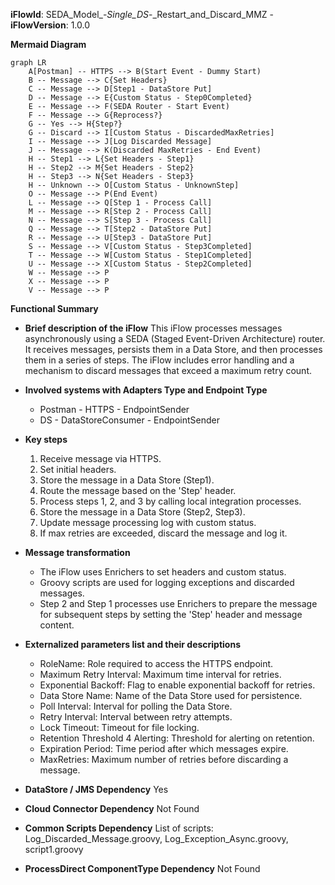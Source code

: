 **iFlowId**: SEDA_Model_-_Single_DS_-_Restart_and_Discard_MMZ - **iFlowVersion**: 1.0.0

**Mermaid Diagram**
```mermaid
graph LR
    A[Postman] -- HTTPS --> B(Start Event - Dummy Start)
    B -- Message --> C{Set Headers}
    C -- Message --> D[Step1 - DataStore Put]
    D -- Message --> E{Custom Status - Step0Completed}
    E -- Message --> F(SEDA Router - Start Event)
    F -- Message --> G{Reprocess?}
    G -- Yes --> H{Step?}
    G -- Discard --> I[Custom Status - DiscardedMaxRetries]
    I -- Message --> J[Log Discarded Message]
    J -- Message --> K(Discarded MaxRetries - End Event)
    H -- Step1 --> L{Set Headers - Step1}
    H -- Step2 --> M{Set Headers - Step2}
    H -- Step3 --> N{Set Headers - Step3}
    H -- Unknown --> O[Custom Status - UnknownStep]
    O -- Message --> P(End Event)
    L -- Message --> Q[Step 1 - Process Call]
    M -- Message --> R[Step 2 - Process Call]
    N -- Message --> S[Step 3 - Process Call]
    Q -- Message --> T[Step2 - DataStore Put]
    R -- Message --> U[Step3 - DataStore Put]
    S -- Message --> V[Custom Status - Step3Completed]
    T -- Message --> W[Custom Status - Step1Completed]
    U -- Message --> X[Custom Status - Step2Completed]
    W -- Message --> P
    X -- Message --> P
    V -- Message --> P
```

**Functional Summary**
- **Brief description of the iFlow**
This iFlow processes messages asynchronously using a SEDA (Staged Event-Driven Architecture) router. It receives messages, persists them in a Data Store, and then processes them in a series of steps. The iFlow includes error handling and a mechanism to discard messages that exceed a maximum retry count.

- **Involved systems with Adapters Type and Endpoint Type**
    - Postman - HTTPS - EndpointSender
    - DS - DataStoreConsumer - EndpointSender

- **Key steps**
    1. Receive message via HTTPS.
    2. Set initial headers.
    3. Store the message in a Data Store (Step1).
    4. Route the message based on the 'Step' header.
    5. Process steps 1, 2, and 3 by calling local integration processes.
    6. Store the message in a Data Store (Step2, Step3).
    7. Update message processing log with custom status.
    8. If max retries are exceeded, discard the message and log it.

- **Message transformation**
    - The iFlow uses Enrichers to set headers and custom status.
    - Groovy scripts are used for logging exceptions and discarded messages.
    - Step 2 and Step 1 processes use Enrichers to prepare the message for subsequent steps by setting the 'Step' header and message content.

- **Externalized parameters list and their descriptions**
    - RoleName: Role required to access the HTTPS endpoint.
    - Maximum Retry Interval: Maximum time interval for retries.
    - Exponential Backoff: Flag to enable exponential backoff for retries.
    - Data Store Name: Name of the Data Store used for persistence.
    - Poll Interval: Interval for polling the Data Store.
    - Retry Interval: Interval between retry attempts.
    - Lock Timeout: Timeout for file locking.
    - Retention Threshold 4 Alerting: Threshold for alerting on retention.
    - Expiration Period: Time period after which messages expire.
    - MaxRetries: Maximum number of retries before discarding a message.

- **DataStore / JMS Dependency**
Yes

- **Cloud Connector Dependency**
Not Found

- **Common Scripts Dependency**
List of scripts: Log_Discarded_Message.groovy, Log_Exception_Async.groovy, script1.groovy

- **ProcessDirect ComponentType Dependency**
Not Found